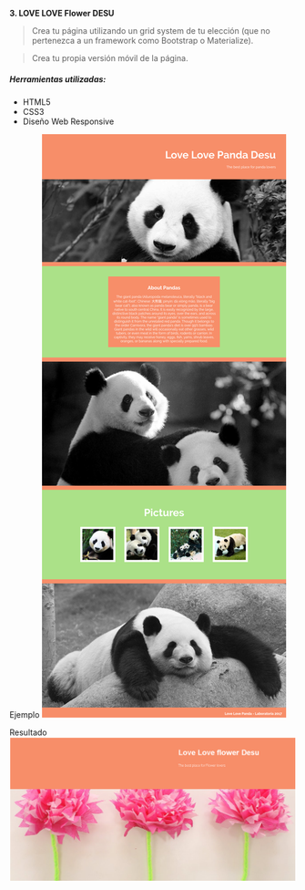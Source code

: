 **3. LOVE LOVE Flower DESU**



>Crea tu página utilizando un grid system de tu elección (que no pertenezca a un framework como Bootstrap o Materialize).

>Crea tu propia versión móvil de la página.

##### Herramientas utilizadas:

* HTML5
* CSS3
* Diseño Web Responsive

Ejemplo
![Ejemplo](assets/images/love-love-panda.png)


Resultado
![Ejemplo](assets/images/Flower-desu.PNG)
